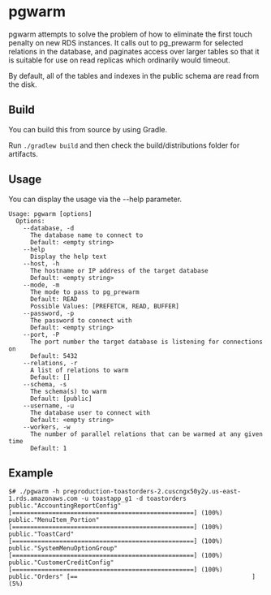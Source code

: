 # pgwarm
pgwarm attempts to solve the problem of how to eliminate the first touch penalty on new RDS instances. It calls out to pg_prewarm for selected relations in the database, and paginates access over larger tables so that it is suitable for use on read replicas which ordinarily would timeout.

By default, all of the tables and indexes in the public schema are read from the disk.

## Build
You can build this from source by using Gradle.

Run `./gradlew build` and then check the build/distributions folder for artifacts.

## Usage
You can display the usage via the --help parameter.
```
Usage: pgwarm [options]
  Options:
    --database, -d
      The database name to connect to
      Default: <empty string>
    --help
      Display the help text
    --host, -h
      The hostname or IP address of the target database
      Default: <empty string>
    --mode, -m
      The mode to pass to pg_prewarm
      Default: READ
      Possible Values: [PREFETCH, READ, BUFFER]
    --password, -p
      The password to connect with
      Default: <empty string>
    --port, -P
      The port number the target database is listening for connections on
      Default: 5432
    --relations, -r
      A list of relations to warm
      Default: []
    --schema, -s
      The schema(s) to warm
      Default: [public]
    --username, -u
      The database user to connect with
      Default: <empty string>
    --workers, -w
      The number of parallel relations that can be warmed at any given time
      Default: 1
```

## Example
```
$# ./pgwarm -h preproduction-toastorders-2.cuscngx50y2y.us-east-1.rds.amazonaws.com -u toastapp_g1 -d toastorders
public."AccountingReportConfig" [==================================================] (100%)
public."MenuItem_Portion" [==================================================] (100%)
public."ToastCard" [==================================================] (100%)
public."SystemMenuOptionGroup" [==================================================] (100%)
public."CustomerCreditConfig" [==================================================] (100%)
public."Orders" [==                                                ] (5%)
```
